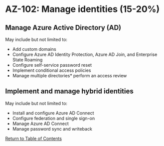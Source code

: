 # AZ-102: Manage identities (15-20%)
## Manage Azure Active Directory (AD)
May include but not limited to:
* Add custom domains
* Configure Azure AD Identity Protection, Azure AD Join, and Enterprise State Roaming
* Configure self-service password reset
* Implement conditional access policies
* Manage multiple directories* perform an access review

## Implement and manage hybrid identities
May include but not limited to: 
* Install and configure Azure AD Connect
* Configure federation and single sign-on
* Manage Azure AD Connect
* Manage password sync and writeback

[Return to Table of Contents](README.md)